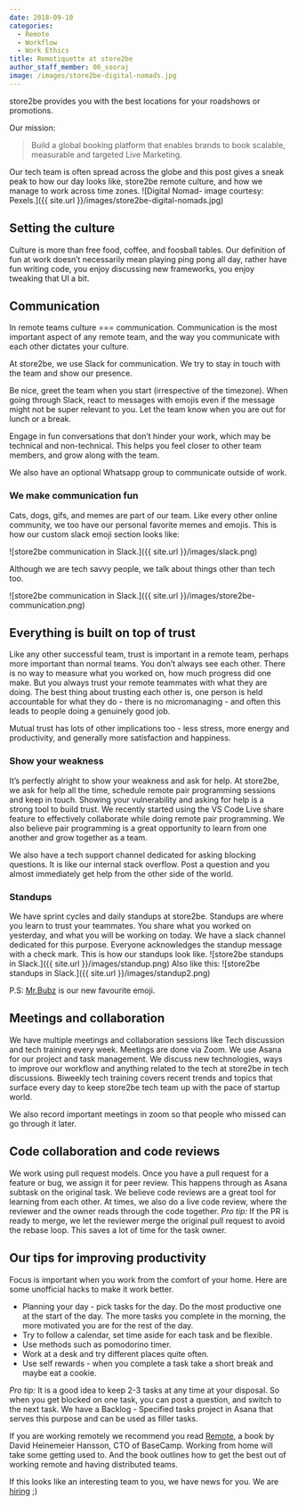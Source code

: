 ```yaml
---
date: 2018-09-10
categories:
  - Remote
  - Workflow
  - Work Ethics
title: Remotiquette at store2be
author_staff_member: 06_sooraj
image: /images/store2be-digital-nomads.jpg
---
```


store2be provides you with the best locations for your roadshows or promotions.

Our mission:

> Build a global booking platform that enables brands to book scalable, measurable and targeted Live Marketing.

Our tech team is often spread across the globe and this post gives a sneak peak to how our day looks like, store2be remote culture, and how we manage to work across time zones.
![Digital Nomad- image courtesy: Pexels.]({{ site.url }}/images/store2be-digital-nomads.jpg)

## Setting the culture

Culture is more than free food, coffee, and foosball tables. Our definition of fun at work doesn’t necessarily mean playing ping pong all day, rather have fun writing code, you enjoy discussing new frameworks, you enjoy tweaking that UI a bit.

## Communication

In remote teams culture === communication. Communication is the most important aspect of any remote team, and the way you communicate with each other dictates your culture.

At store2be, we use Slack for communication. We try to stay in touch with the team and show our presence.

Be nice, greet the team when you start (irrespective of the timezone). When going through Slack, react to messages with emojis even if the message might not be super relevant to you. Let the team know when you are out for lunch or a break.

Engage in fun conversations that don’t hinder your work, which may be technical and non-technical. This helps you feel closer to other team members, and grow along with the team.

We also have an optional Whatsapp group to communicate outside of work.

### We make communication fun

Cats, dogs, gifs, and memes are part of our team. Like every other online community, we too have our personal favorite memes and emojis.
This is how our custom slack emoji section looks like:

![store2be communication in Slack.]({{ site.url }}/images/slack.png)

Although we are tech savvy people, we talk about things other than tech too.

![store2be communication in Slack.]({{ site.url }}/images/store2be-communication.png)

## Everything is built on top of trust

Like any other successful team, trust is important in a remote team, perhaps more important than normal teams. You don’t always see each other. There is no way to measure what you worked on, how much progress did one make.
But you always trust your remote teammates with what they are doing. The best thing about trusting each other is, one person is held accountable for what they do - there is no micromanaging - and often this leads to people doing a genuinely good job.

Mutual trust has lots of other implications too - less stress, more energy and productivity, and generally more satisfaction and happiness.

### Show your weakness

It’s perfectly alright to show your weakness and ask for help. At store2be, we ask for help all the time, schedule remote pair programming sessions and keep in touch. Showing your vulnerability and asking for help is a strong tool to build trust. We recently started using the VS Code Live share feature to effectively collaborate while doing remote pair programming. We also believe pair programming is a great opportunity to learn from one another and grow together as a team.

We also have a tech support channel dedicated for asking blocking questions. It is like our internal stack overflow. Post a question and you almost immediately get help from the other side of the world.

### Standups

We have sprint cycles and daily standups at store2be. Standups are where you learn to trust your teammates. You share what you worked on yesterday, and what you will be working on today. We have a slack channel dedicated for this purpose. Everyone acknowledges the standup message with a check mark.
This is how our standups look like.
![store2be standups in Slack.]({{ site.url }}/images/standup.png)
Also like this:
![store2be standups in Slack.]({{ site.url }}/images/standup2.png)

P.S: [Mr.Bubz](https://www.instagram.com/misterbubz/) is our new favourite emoji.

## Meetings and collaboration

We have multiple meetings and collaboration sessions like Tech discussion and tech training every week. Meetings are done via Zoom. We use Asana for our project and task management. We discuss new technologies, ways to improve our workflow and anything related to the tech at store2be in tech discussions. Biweekly tech training covers recent trends and topics that surface every day to keep store2be tech team up with the pace of startup world.

We also record important meetings in zoom so that people who missed can go through it later.

## Code collaboration and code reviews

We work using pull request models. Once you have a pull request for a feature or bug, we assign it for peer review. This happens through as Asana subtask on the original task. We believe code reviews are a great tool for learning from each other. At times, we also do a live code review, where the reviewer and the owner reads through the code together.
_Pro tip:_ If the PR is ready to merge, we let the reviewer merge the original pull request to avoid the rebase loop. This saves a lot of time for the task owner.

## Our tips for improving productivity

Focus is important when you work from the comfort of your home. Here are some unofficial hacks to make it work better.

- Planning your day - pick tasks for the day. Do the most productive one at the start of the day. The more tasks you complete in the morning, the more motivated you are for the rest of the day.
- Try to follow a calendar, set time aside for each task and be flexible.
- Use methods such as pomodorino timer.
- Work at a desk and try different places quite often.
- Use self rewards - when you complete a task take a short break and maybe eat a cookie.

_Pro tip:_ It is a good idea to keep 2-3 tasks at any time at your disposal. So when you get blocked on one task, you can post a question, and switch to the next task. We have a Backlog - Specified tasks project in Asana that serves this purpose and can be used as filler tasks.

If you are working remotely we recommend you read [Remote](https://basecamp.com/books/remote), a book by David Heinemeier Hansson, CTO of BaseCamp. Working from home will take some getting used to. And the book outlines how to get the best out of working remote and having distributed teams.

If this looks like an interesting team to you, we have news for you. We are [hiring](https://store2be.softgarden.io/en/vacancies) ;)
